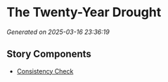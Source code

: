 # The Twenty-Year Drought

*Generated on 2025-03-16 23:36:19*

## Story Components

- [Consistency Check](./consistency_check.txt)
